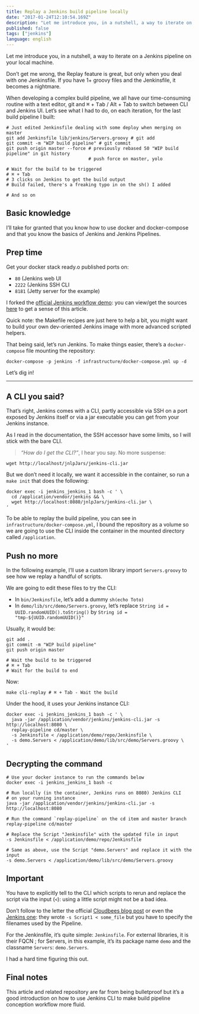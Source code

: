 ```yaml
---
title: Replay a Jenkins build pipeline locally
date: "2017-01-24T12:10:54.169Z"
description: "Let me introduce you, in a nutshell, a way to iterate on a Jenkins pipeline on your local machine."
published: false
tags: ["jenkins"]
language: english
---
```


Let me introduce you, in a nutshell, a way to iterate on a Jenkins pipeline on your local machine.

Don’t get me wrong, the Replay feature is great, but only when you deal with one Jenkinsfile. If you have 1+ groovy files and the Jenkinsfile, it becomes a nightmare.

When developing a complex build pipeline, we all have our time-consuming routine with a text editor, git and <kbd>⌘</kbd> + <kbd>Tab</kbd> / Alt + Tab to switch between CLI and Jenkins UI. Let’s see what I had to do, on each iteration, for the last build pipeline I built:

```shell {numberLines: true}
# Just edited Jenkinsfile dealing with some deploy when merging on master
git add Jenkinsfile lib/jenkins/Servers.groovy # git add
git commit -m "WIP build pipeline" # git commit
git push origin master --force # previously rebased 50 "WIP build pipeline" in git history
                               # push force on master, yolo

# Wait for the build to be triggered
# ⌘ + Tab
# 3 clicks on Jenkins to get the build output
# Build failed, there's a freaking typo in on the sh() I added

# And so on
```

## Basic knowledge

I’ll take for granted that you know how to use docker and docker-compose and that you know the basics of Jenkins and Jenkins Pipelines.

## Prep time

Get your docker stack ready.o published ports on:

- `80` (Jenkins web UI
- `2222` (Jenkins SSH CLI
- `8181` (Jetty server for the example)

I forked the [official Jenkins workflow demo](https://github.com/jenkinsci/workflow-aggregator-plugin): you can view/get the sources [here](https://github.com/jenkinsci/workflow-aggregator-plugin) to get a sense of this article.

Quick note: the Makefile recipes are just here to help a bit, you might want to build your own dev-oriented Jenkins image with more advanced scripted helpers.

That being said, let’s run Jenkins. To make things easier, there’s a `docker-compose` file mounting the repository:

```shell
docker-compose -p jenkins -f infrastructure/docker-compose.yml up -d
```

Let’s dig in!

---

## A CLI you said?

That’s right, Jenkins comes with a CLI, partly accessible via SSH on a port exposed by Jenkins itself or via a jar executable you can get from your Jenkins instance.

As I read in the documentation, the SSH accessor have some limits, so I will stick with the bare CLI.

> _“How do I get the CLI?”_, I hear you say. No more suspense:

```shell
wget http://localhost/jnlpJars/jenkins-cli.jar
```

But we don’t need it locally, we want it accessible in the container, so run a `make init` that does the following:

```shell
docker exec -i jenkins_jenkins_1 bash -c ' \
  cd /application/vendor/jenkins && \
  wget http://localhost:8080/jnlpJars/jenkins-cli.jar \
'
```

To be able to replay the build pipeline, you can see in `infrastructure/docker-compose.yml`, I bound the repository as a volume so we are going to use the CLI inside the container in the mounted directory called `/application`.

## Push no more

In the following example, I’ll use a custom library import `Servers.groovy` to see how we replay a handful of scripts.

We are going to edit these files to try the CLI:

- In `bin/Jenkinsfile`, let’s add a dummy `sh(echo Toto)`
- In `demo/lib/src/demo/Servers.groovy`, let’s replace `String id = UUID.randomUUID().toString()` by `String id = "tmp-${UUID.randomUUID()}"`

Usually, it would be:

```shell {numberLines: true}
git add .
git commit -m "WIP build pipeline"
git push origin master

# Wait the build to be triggered
# ⌘ + Tab
# Wait for the build to end
```

Now:

```shell
make cli-replay # ⌘ + Tab - Wait the build
```

Under the hood, it uses your Jenkins instance CLI:

```shell {numberLines: true}
docker exec -i jenkins_jenkins_1 bash -c ' \
  java -jar /application/vendor/jenkins/jenkins-cli.jar -s http://localhost:8080 \
  replay-pipeline cd/master \
  -s Jenkinsfile < /application/demo/repo/Jenkinsfile \
  -s demo.Servers < /application/demo/lib/src/demo/Servers.groovy \
'
```

## Decrypting the command

```shell {numberLines: true}
# Use your docker instance to run the commands below
docker exec -i jenkins_jenkins_1 bash -c

# Run locally (in the container, Jenkins runs on 8080) Jenkins CLI
# on your running instance
java -jar /application/vendor/jenkins/jenkins-cli.jar -s http://localhost:8080

# Run the command `replay-pipeline` on the cd item and master branch
replay-pipeline cd/master

# Replace the Script "Jenkinsfile" with the updated file in input
-s Jenkinsfile < /application/demo/repo/Jenkinsfile

# Same as above, use the Script "demo.Servers" and replace it with the input
-s demo.Servers < /application/demo/lib/src/demo/Servers.groovy
```

## Important

You have to explicitly tell to the CLI which scripts to rerun and replace the script via the input (`<`): using a little script might not be a bad idea.

Don’t follow to the letter the official [Cloudbees blog post](https://www.cloudbees.com/blog/replay-pipeline) or even the [Jenkins one](https://jenkins.io/blog/2016/04/14/replay-with-pipeline/): they wrote `-s Script1 < some_file` but you have to specify the filenames used by the Pipeline.

For the Jenkinsfile, it’s quite simple: `Jenkinsfile`. For external libraries, it is their FQCN ; for Servers, in this example, it’s its package name `demo` and the classname `Servers`: `demo.Servers`.

I had a hard time figuring this out.

## Final notes

This article and related repository are far from being bulletproof but it’s a good introduction on how to use Jenkins CLI to make build pipeline conception workflow more fluid.
